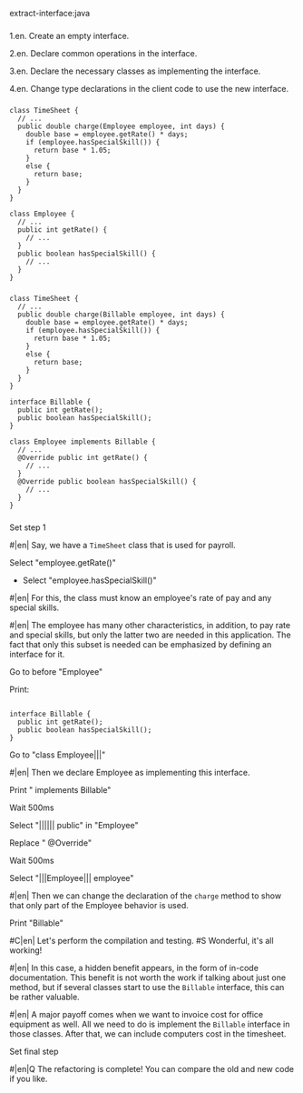 extract-interface:java

###

1.en. Create an empty interface.


2.en. Declare common operations in the interface.


3.en. Declare the necessary classes as implementing the interface.


4.en. Change type declarations in the client code to use the new interface.




###

```
class TimeSheet {
  // ...
  public double charge(Employee employee, int days) {
    double base = employee.getRate() * days;
    if (employee.hasSpecialSkill()) {
      return base * 1.05;
    }
    else {
      return base;
    }
  }
}

class Employee {
  // ...
  public int getRate() {
    // ...
  }
  public boolean hasSpecialSkill() {
    // ...
  }
}
```

###

```
class TimeSheet {
  // ...
  public double charge(Billable employee, int days) {
    double base = employee.getRate() * days;
    if (employee.hasSpecialSkill()) {
      return base * 1.05;
    }
    else {
      return base;
    }
  }
}

interface Billable {
  public int getRate();
  public boolean hasSpecialSkill();
}

class Employee implements Billable {
  // ...
  @Override public int getRate() {
    // ...
  }
  @Override public boolean hasSpecialSkill() {
    // ...
  }
}
```

###

Set step 1


#|en| Say, we have a <code>TimeSheet</code> class that is used for payroll.


Select "employee.getRate()"
+ Select "employee.hasSpecialSkill()"


#|en| For this, the class must know an employee's rate of pay and any special skills.



#|en| The employee has many other characteristics, in addition, to pay rate and special skills, but only the latter two are needed in this application. The fact that only this subset is needed can be emphasized by defining an interface for it.


Go to before "Employee"

Print:
```

interface Billable {
  public int getRate();
  public boolean hasSpecialSkill();
}

```

Go to "class Employee|||"


#|en| Then we declare Employee as implementing this interface.


Print " implements Billable"

Wait 500ms

Select "|||||| public" in "Employee"

Replace " @Override"

Wait 500ms

Select "|||Employee||| employee"


#|en| Then we can change the declaration of the <code>charge</code> method to show that only part of the Employee behavior is used.


Print "Billable"


#C|en| Let's perform the compilation and testing.
#S Wonderful, it's all working!


#|en| In this case, a hidden benefit appears, in the form of in-code documentation. This benefit is not worth the work if talking about just one method, but if several classes start to use the <code>Billable</code> interface, this can be rather valuable.



#|en| A major payoff comes when we want to invoice cost for office equipment as well. All we need to do is implement the <code>Billable</code> interface in those classes. After that, we can include computers cost in the timesheet.


Set final step


#|en|Q The refactoring is complete! You can compare the old and new code if you like.
